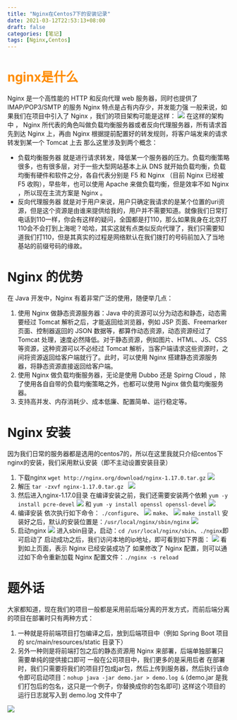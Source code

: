 ```yaml
---
title: "Nginx在Centos7下的安装记录"
date: 2021-03-12T22:53:13+08:00
draft: false
categories: [笔记]
tags: [Nginx,Centos]
---
```


# <font color=#FF8C00>nginx是什么</font>
Nginx 是一个高性能的 HTTP 和反向代理 web 服务器，同时也提供了 IMAP/POP3/SMTP 的服务
Nginx 特点是占有内存少，并发能力强
一般来说，如果我们在项目中引入了 Nginx ，我们的项目架构可能是这样：
![](https://img.imgdb.cn/item/604b80ac5aedab222ce77950.png)
在这样的架构中 ， Nginx 所代表的角色叫做负载均衡服务器或者反向代理服务器，所有请求首先到达 Nginx 上，再由 Nginx 根据提前配置好的转发规则，将客户端发来的请求转发到某一个 Tomcat 上去
那么这里涉及到两个概念：
* 负载均衡服务器
就是进行请求转发，降低某一个服务器的压力。负载均衡策略很多，也有很多层，对于一些大型网站基本上从 DNS 就开始负载均衡，负载均衡有硬件和软件之分，各自代表分别是 F5 和 Nginx （目前 Nginx 已经被 F5 收购），早些年，也可以使用 Apache 来做负载均衡，但是效率不如 Nginx ，所以现在主流方案是 Nginx 。
* 反向代理服务器
就是对于用户来说，用户只确定我请求的是某个位置的uri资源，但是这个资源是由谁来提供给我的，用户并不需要知道。就像我们日常打电话到110一样，你会有这样的疑问，全国都是打110，那么如果我身在北京打110会不会打到上海呢？哈哈，其实这就有点类似反向代理了，我们只需要知道我们打110，但是其真实的过程是网络默认在我们拨打的号码前加入了当地基站的前缀号码的缘故。

# Nginx 的优势
在 Java 开发中，Nginx 有着非常广泛的使用，随便举几点：

1. 使用 Nginx 做静态资源服务器：Java 中的资源可以分为动态和静态，动态需要经过 Tomcat 解析之后，才能返回给浏览器，例如 JSP 页面、Freemarker 页面、控制器返回的 JSON 数据等，都算作动态资源，动态资源经过了 Tomcat 处理，速度必然降低。对于静态资源，例如图片、HTML、JS、CSS 等资源，这种资源可以不必经过 Tomcat 解析，当客户端请求这些资源时，之间将资源返回给客户端就行了。此时，可以使用 Nginx 搭建静态资源服务器，将静态资源直接返回给客户端。
2. 使用 Nginx 做负载均衡服务器，无论是使用 Dubbo 还是 Spirng Cloud ，除了使用各自自带的负载均衡策略之外，也都可以使用 Nginx 做负载均衡服务器。
3. 支持高并发、内存消耗少、成本低廉、配置简单、运行稳定等。

# Nginx 安装
因为我们日常的服务器都是选用的centos7的，所以在这里我就只介绍centos下nginx的安装，我们采用默认安装（即不主动设置安装目录）
1. 下载nginx
`wget http://nginx.org/download/nginx-1.17.0.tar.gz`
![](https://img.imgdb.cn/item/604b80ac5aedab222ce77957.png)
2. 解压
`tar -zxvf nginx-1.17.0.tar.gz `
![](https://img.imgdb.cn/item/604b80ac5aedab222ce7795a.png)
3. 然后进入nginx-1.17.0目录
在编译安装之前，我们还需要安装两个依赖
`yum -y install pcre-devel`
![](https://img.imgdb.cn/item/604b80ac5aedab222ce7795d.png)
和
`yum -y install openssl openssl-devel`
![](https://img.imgdb.cn/item/604b81145aedab222ce7b978.png)
4. 编译安装
依次执行如下命令：
`./configure`、
![](https://img.imgdb.cn/item/604b81145aedab222ce7b97a.png)
`make`、
![](https://img.imgdb.cn/item/604b81145aedab222ce7b97e.png)
`make install`
安装好之后，默认的安装位置是：`/usr/local/nginx/sbin/nginx`
![](https://img.imgdb.cn/item/604b81145aedab222ce7b983.png)
5. 启动nginx
![](https://img.imgdb.cn/item/604b81145aedab222ce7b985.png)
进入sbin目录，启动：`cd /usr/local/nginx/sbin`、`./nginx`即可启动了
启动成功之后，我们访问本地的ip地址，即可看到如下界面：
![](https://img.imgdb.cn/item/604b80ac5aedab222ce77953.png)
看到如上页面，表示 Nginx 已经安装成功了
如果修改了 Nginx 配置，则可以通过如下命令重新加载 Nginx 配置文件：`./nginx -s reload`

# 题外话
大家都知道，现在我们的项目一般都是采用前后端分离的开发方式，而前后端分离的项目在部署时只有两种方式：
1. 一种就是将前端项目打包编译之后，放到后端项目中（例如 Spring Boot 项目的 src/main/resources/static 目录下）
2. 另外一种则是将前端打包之后的静态资源用 Nginx 来部署，后端单独部署只需要单纯的提供接口即可
一般在公司项目中，我们更多的是采用后者
在部署时，我们只需要将我们的项目打包成jar包，然后上传到服务器，然后执行该命令即可启动项目：`nohup java -jar demo.jar > demo.log &` (demo.jar 是我们打包后的包名，这只是一个例子，你替换成你的包名即可)
这样这个项目的运行日志就写入到 demo.log 文件中了

![](https://img.imgdb.cn/item/604b815c5aedab222ce7e387.jpg)
